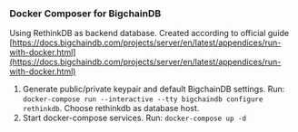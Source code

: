 ### Docker Composer for BigchainDB

Using RethinkDB as backend database. Created according to official guide [https://docs.bigchaindb.com/projects/server/en/latest/appendices/run-with-docker.html](https://docs.bigchaindb.com/projects/server/en/latest/appendices/run-with-docker.html)

1. Generate public/private keypair and default BigchainDB settings. Run: `docker-compose run --interactive --tty bigchaindb configure rethinkdb`. Choose rethinkdb as database host.  
2. Start docker-compose services. Run: `docker-compose up -d`  
